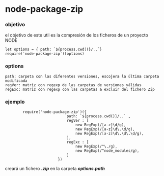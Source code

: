 # node-package-zip

### objetivo

el objetivo de este util es la compresión de los ficheros de un proyecto NODE



```
let options = { path: `${process.cwd()}/..`}
require('node-package-zip')(options)

```    
### options

    path: carpeta con las diferentes versiones, escojera la última carpeta modificada
    regVer: matriz con regexp de las carpetas de versiones válidas
    regExc: matriz con regexp con las carpetas a excluir del fichero Zip

### ejemplo
```
        require('node-package-zip')({
                            path: `${process.cwd()}/..` ,
                            regVer : [
                                new RegExp(/[a-z]\d/g),
                                new RegExp(/[a-z]\d\.\d/g),
                                new RegExp(/[a-z]\d\.\d\.\d/g),
                            ],
                            regExc : [
                                new RegExp(/^\./g),
                                new RegExp(/^node_modules/g),
                            ]
                        })

```

creará un fichero ***.zip*** en la carpeta ***options.path*** 